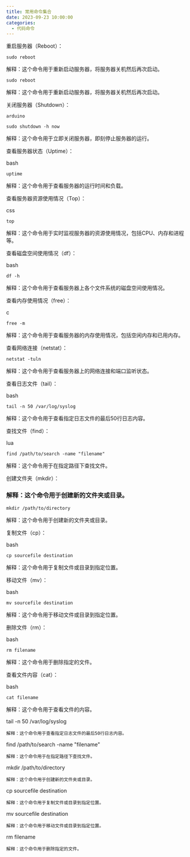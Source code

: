 ```yaml
---
title: 常用命令集合
date: 2023-09-23 10:00:00
categories:
  - 代码命令
---
```

重启服务器（Reboot）：

```
sudo reboot

```

解释：这个命令用于重新启动服务器，将服务器关机然后再次启动。




```
sudo reboot
```
解释：这个命令用于重新启动服务器，将服务器关机然后再次启动。

关闭服务器（Shutdown）：
```
arduino
```
```
sudo shutdown -h now
```
解释：这个命令用于立即关闭服务器，即刻停止服务器的运行。

查看服务器状态（Uptime）：

bash
```
uptime
```
解释：这个命令用于查看服务器的运行时间和负载。

查看服务器资源使用情况（Top）：

css
```
top
```
解释：这个命令用于实时监视服务器的资源使用情况，包括CPU、内存和进程等。

查看磁盘空间使用情况（df）：

bash
```
df -h
```
解释：这个命令用于查看服务器上各个文件系统的磁盘空间使用情况。

查看内存使用情况（free）：

c
```
free -m
```
解释：这个命令用于查看服务器的内存使用情况，包括空闲内存和已用内存。

查看网络连接（netstat）：

```
netstat -tuln
```
解释：这个命令用于查看服务器上的网络连接和端口监听状态。

查看日志文件（tail）：

bash
```
tail -n 50 /var/log/syslog
```
解释：这个命令用于查看指定日志文件的最后50行日志内容。

查找文件（find）：

lua
```
find /path/to/search -name "filename"
```
解释：这个命令用于在指定路径下查找文件。

创建文件夹（mkdir）：
### 解释：这个命令用于创建新的文件夹或目录。

``` 
mkdir /path/to/directory
```
解释：这个命令用于创建新的文件夹或目录。

复制文件（cp）：

bash
```
cp sourcefile destination
```
解释：这个命令用于复制文件或目录到指定位置。

移动文件（mv）：

bash
```
mv sourcefile destination
```
解释：这个命令用于移动文件或目录到指定位置。

删除文件（rm）：

bash
```
rm filename
```
解释：这个命令用于删除指定的文件。

查看文件内容（cat）：

bash
```
cat filename
```
解释：这个命令用于查看文件的内容。


tail -n 50 /var/log/syslog
```
解释：这个命令用于查看指定日志文件的最后50行日志内容。
```
find /path/to/search -name "filename"
```
解释：这个命令用于在指定路径下查找文件。
```
mkdir /path/to/directory
```
解释：这个命令用于创建新的文件夹或目录。
```
cp sourcefile destination
```
解释：这个命令用于复制文件或目录到指定位置。
```
mv sourcefile destination
```
解释：这个命令用于移动文件或目录到指定位置。
```
rm filename


```
解释：这个命令用于删除指定的文件。

